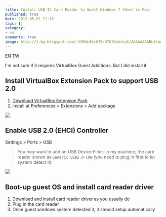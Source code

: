 ```yaml
---
title: Install USB IC Card Reader to Guest Windows 7 (Host is Mac)
published: true
date: 2013-05-01 21:10
tags: []
category:
- en
comments: true
image: http://1.bp.blogspot.com/-VORbL0ki678/UYD7KzesLwI/AAAAAAAABL8/uqu_xnLansM/s1600/install_extensions.png
---
```


<a href="{% link _posts/2013-05-01-install-usb-ic-card-reader-to-guest-windows.md %}" class="lang-btn lang-current">EN</a>
<a href="{% link _posts/2013-04-30-install-usb-ic-card-reader-to-guest-windows.md %}" class="lang-btn">TW</a>

I'm not sure if it requires VirtualBox Guest Additions. But I did install it.

## Install VirtualBox Extension Pack to support USB 2.0
1. [Download VirtualBox Extension Pack](https://www.virtualbox.org/wiki/Downloads)
2. install at Preferences > Extensions > Add package

<img src="http://1.bp.blogspot.com/-VORbL0ki678/UYD7KzesLwI/AAAAAAAABL8/uqu_xnLansM/s1600/install_extensions.png"></img>

## Enable USB 2.0 (EHCI) Controller
Settings > Ports > USB

> You may want to add an USB Device Filter. In my machine, the card reader shown as `Generic USB2.0-CRW` (you need to plug in first to let system detect it)

<img src="http://1.bp.blogspot.com/-UAn2Zl0ue8s/UYD7Gua60QI/AAAAAAAABL0/UYBA-m0NkCs/s1600/enable_usb_2.png"></img>

## Boot-up guest OS and install card reader driver

1. Download and install card reader driver as you usually do
2. Plug in the card reader
3. Once guest windows system detected it, it should setup automatically
